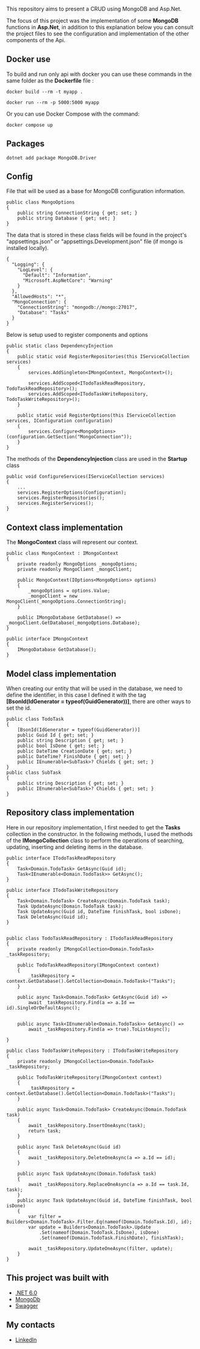 This repository aims to present a CRUD using MongoDB and Asp.Net.

The focus of this project was the implementation of some **MongoDB** functions in **Asp.Net**, in addition to this explanation below you can consult the project files to see the configuration and implementation of the other components of the Api.

## Docker use

To build and run only api with docker you can use these commands in the same folder as the **Dockerfile** file :

    docker build --rm -t myapp .

    docker run --rm -p 5000:5000 myapp

Or you can use Docker Compose with the command:
    
    docker compose up

## Packages
    dotnet add package MongoDB.Driver

## Config

File that will be used as a base for MongoDB configuration information.

    public class MongoOptions
    {
        public string ConnectionString { get; set; }
        public string Database { get; set; }
    }

The data that is stored in these class fields will be found in the project's "appsettings.json" or "appsettings.Development.json" file (if mongo is installed locally).

    {
      "Logging": {
        "LogLevel": {
          "Default": "Information",
          "Microsoft.AspNetCore": "Warning"
        }
      },
      "AllowedHosts": "*",
      "MongoConnection": {
        "ConnectionString": "mongodb://mongo:27017",
        "Database": "Tasks"
      }
    }

Below is setup used to register components and options

    public static class DependencyInjection
    {
        public static void RegisterRepositories(this IServiceCollection services)
        {
            services.AddSingleton<IMongoContext, MongoContext>();

            services.AddScoped<ITodoTaskReadRepository, TodoTaskReadRepository>();
            services.AddScoped<ITodoTaskWriteRepository, TodoTaskWriteRepository>();
        }

        public static void RegisterOptions(this IServiceCollection services, IConfiguration configuration)
        {
            services.Configure<MongoOptions>(configuration.GetSection("MongoConnection"));
        }
    }

The methods of the **DependencyInjection** class are used in the **Startup** class

    public void ConfigureServices(IServiceCollection services)
    {
        ...
        services.RegisterOptions(Configuration);
        services.RegisterRepositories();
        services.RegisterServices();
    }

## Context class implementation

The **MongoContext** class will represent our context.

    public class MongoContext : IMongoContext
    {
        private readonly MongoOptions _mongoOptions;
        private readonly MongoClient _mongoClient;

        public MongoContext(IOptions<MongoOptions> options)
        {
            _mongoOptions = options.Value;
            _mongoClient = new MongoClient(_mongoOptions.ConnectionString);
        }

        public IMongoDatabase GetDatabase() => _mongoClient.GetDatabase(_mongoOptions.Database);
    }

    public interface IMongoContext
    {
        IMongoDatabase GetDatabase();
    }

## Model class implementation

When creating our entity that will be used in the database, we need to define the identifier, in this case I defined it with the tag **[BsonId(IdGenerator = typeof(GuidGenerator))]**, there are other ways to set the id.

    public class TodoTask
    {
        [BsonId(IdGenerator = typeof(GuidGenerator))]
        public Guid Id { get; set; }
        public string Description { get; set; }
        public bool IsDone { get; set; }
        public DateTime CreationDate { get; set; }
        public DateTime? FinishDate { get; set; }
        public IEnumerable<SubTask>? Chields { get; set; }
    }
    public class SubTask
    {
        public string Description { get; set; }
        public IEnumerable<SubTask>? Chields { get; set; }
    }

## Repository class implementation

Here in our repository implementation, I first needed to get the **Tasks** collection in the constructor. In the following methods, I used the methods of the **IMongoCollection** class to perform the operations of searching, updating, inserting and deleting items in the database.

    public interface ITodoTaskReadRepository
    {
        Task<Domain.TodoTask> GetAsync(Guid id);
        Task<IEnumerable<Domain.TodoTask>> GetAsync();
    }

    public interface ITodoTaskWriteRepository
    {
        Task<Domain.TodoTask> CreateAsync(Domain.TodoTask task);
        Task UpdateAsync(Domain.TodoTask task);
        Task UpdateAsync(Guid id, DateTime finishTask, bool isDone);
        Task DeleteAsync(Guid id);
    }


    public class TodoTaskReadRepository : ITodoTaskReadRepository
    {
        private readonly IMongoCollection<Domain.TodoTask> _taskRepository;

        public TodoTaskReadRepository(IMongoContext context)
        {
            _taskRepository = context.GetDatabase().GetCollection<Domain.TodoTask>("Tasks");
        }

        public async Task<Domain.TodoTask> GetAsync(Guid id) =>
            await _taskRepository.Find(a => a.Id == id).SingleOrDefaultAsync();


        public async Task<IEnumerable<Domain.TodoTask>> GetAsync() =>
            await _taskRepository.Find(a => true).ToListAsync();

    }

    public class TodoTaskWriteRepository : ITodoTaskWriteRepository
    {
        private readonly IMongoCollection<Domain.TodoTask> _taskRepository;

        public TodoTaskWriteRepository(IMongoContext context)
        {
            _taskRepository = context.GetDatabase().GetCollection<Domain.TodoTask>("Tasks");
        }

        public async Task<Domain.TodoTask> CreateAsync(Domain.TodoTask task)
        {
            await _taskRepository.InsertOneAsync(task);
            return task;
        }

        public async Task DeleteAsync(Guid id)
        {
            await _taskRepository.DeleteOneAsync(a => a.Id == id);
        }

        public async Task UpdateAsync(Domain.TodoTask task)
        {
            await _taskRepository.ReplaceOneAsync(a => a.Id == task.Id, task);
        }
        public async Task UpdateAsync(Guid id, DateTime finishTask, bool isDone)
        {
            var filter = Builders<Domain.TodoTask>.Filter.Eq(nameof(Domain.TodoTask.Id), id);
            var update = Builders<Domain.TodoTask>.Update
                .Set(nameof(Domain.TodoTask.IsDone), isDone)
                .Set(nameof(Domain.TodoTask.FinishDate), finishTask);

            await _taskRepository.UpdateOneAsync(filter, update);
        }
    }


## This project was built with
* [.NET 6.0](https://dotnet.microsoft.com/en-us/download/dotnet/6.0)
* [MongoDb](https://www.mongodb.com/pt-br)
* [Swagger](https://swagger.io/)

## My contacts
* [LinkedIn](https://www.linkedin.com/in/henry-saldanha-3b930b98/)